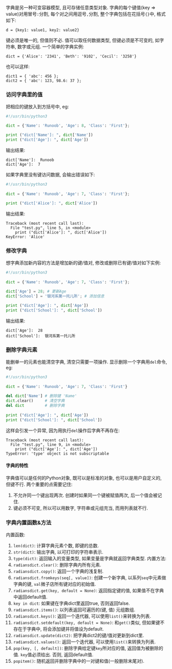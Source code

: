 字典是另一种可变容器模型, 且可存储任意类型对象.
字典的每个键值(key => value)对用冒号`:`分割, 每个对之间用逗号`,`分割, 整个字典包括在花括号`{}`中, 格式如下:
```
d = {key1: value1, key2: value2}
```
键必须是唯一的, 但值则不必.
值可以取任何数据类型, 但键必须是不可变的, 如字符串, 数字或元组.
一个简单的字典实例:
```
dict = {'Alice': '2341', 'Beth': '9102', 'Cecil': '3258'}
```
也可以这样:
```
dict1 = { 'abc': 456 };
dict2 = { 'abc': 123, 98.6: 37 };
```

### 访问字典里的值
把相应的键放入到方括号中, eg:
```python
#!/usr/bin/python3

dict = {'Name': 'Runoob', 'Age': 8, 'Class': 'First'};

print ("dict['Name']: ", dict['Name'])
print ("dict['Age']: ", dict['Age'])
```
输出结果:
```
dict['Name']:  Runoob
dict['Age']:  7
```
如果字典里没有键访问数据, 会输出错误如下:
```python
#!/usr/bin/python3
 
dict = {'Name': 'Runoob', 'Age': 7, 'Class': 'First'};
 
print ("dict['Alice']: ", dict['Alice'])
```
输出结果:
```
Traceback (most recent call last):
  File "test.py", line 5, in <module>
    print ("dict['Alice']: ", dict['Alice'])
KeyError: 'Alice'
```

### 修改字典
想字典添加新内容的方法是增加新的键/值对, 修改或删除已有键/值对如下实例:
```python
#!/usr/bin/python3
 
dict = {'Name': 'Runoob', 'Age': 7, 'Class': 'First'};

dict['Age'] = 28; # 更新Age
dict['School'] = '银河系第一托儿所'; # 添加信息

print ("dict['Age']: ", dict['Age'])
print ("dict['School']: ", dict['School'])
```
输出结果:
```
dict['Age']:  28
dict['School']:  银河系第一托儿所
```

### 删除字典元素
能删单一的元素也能清空字典, 清空只需要一项操作.
显示删除一个字典用`del`命令, eg:
```python
#!/usr/bin/python3
 
dict = {'Name': 'Runoob', 'Age': 7, 'Class': 'First'}
 
del dict['Name'] # 删除键 'Name'
dict.clear()     # 清空字典
del dict         # 删除字典
 
print ("dict['Age']: ", dict['Age'])
print ("dict['School']: ", dict['School'])
```
这样会引发一个异常, 因为用执行`del`操作后字典不再存在:
```
Traceback (most recent call last):
  File "test.py", line 9, in <module>
    print ("dict['Age']: ", dict['Age'])
TypeError: 'type' object is not subscriptable
```
#### 字典的特性
字典值可以是任何的Python对象, 既可以是标准的对象, 也可以是用户自定义的, 但键不行.
两个重要的点需要记住:
1. 不允许同一个键出现两次. 创建时如果同一个键被赋值两次, 后一个值会被记住.
2. 键必须不可变, 所以可以用数字, 字符串或元组充当, 而用列表就不行.

### 字典内置函数&方法
内置函数:
1. `len(dict)`: 计算字典元素个数, 即键的总数.
2. `str(dict)`: 输出字典, 以可打印的字符串表示.
3. `type(dict)`: 返回输入的变量类型, 如果变量是字典就返回字典类型.
内置方法:
1. `radiansdict.clear()`: 删除字典内所有元素.
2. `radiansdict.copy()`: 返回一个字典的浅复制.
3. `radiansdict.fromkeys(seq[, value])`: 创建一个新字典, 以系列`seq`中元素做字典的键, `val`微子店所有键对应的初始值.
4. `radiansdict.get(key, default = None)`: 返回指定键的值, 如果值不在字典中返回default值.
5. `key in dict`: 如果键在字典dict里返回true, 否则返回false.
6. `radiansdict.items()`: 以列表返回可遍历的(键, 值) 元组数组.
7. `radiansdict.keys()`: 返回一个迭代器, 可以使用`list()`来转换为列表.
8. `radiansdict.setdefault(key, default = None)`: 和`get()`类似, 但如果键不存在于字典中, 将会添加键并将值设为default.
9. `radiansdict.update(dict2)`: 把字典dict2的键/值对更新到dict里.
10. `radiansdict.values()`: 返回一个迭代器, 可以使用`list()`来转换为列表.
11. `pop(key, [, default])`: 删除字典给定键`key`所对应的值, 返回值为被删除的值. `key`值必须给出. 否则, 返回default值.
12. `popitem()`: 随机返回并删除字典中的一对键和值(一般删除末尾对).
